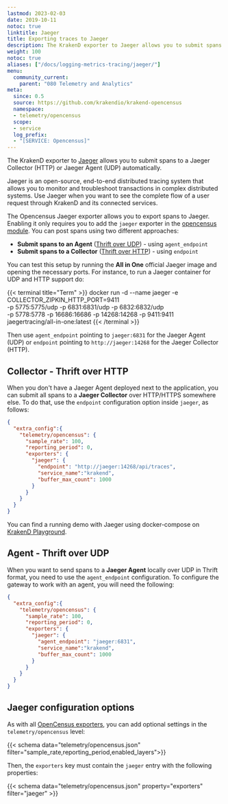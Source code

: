 ```yaml
---
lastmod: 2023-02-03
date: 2019-10-11
notoc: true
linktitle: Jaeger
title: Exporting traces to Jaeger
description: The KrakenD exporter to Jaeger allows you to submit spans to a Jaeger Collector (HTTP) or Jaeger Agent (UDP) automatically.
weight: 100
notoc: true
aliases: ["/docs/logging-metrics-tracing/jaeger/"]
menu:
  community_current:
    parent: "080 Telemetry and Analytics"
meta:
  since: 0.5
  source: https://github.com/krakendio/krakend-opencensus
  namespace:
  - telemetry/opencensus
  scope:
  - service
  log_prefix:
  - "[SERVICE: Opencensus]"
---
```

The KrakenD exporter to [Jaeger](https://www.jaegertracing.io/) allows you to submit spans to a Jaeger Collector (HTTP) or Jaeger Agent (UDP) automatically.

Jaeger is an open-source, end-to-end distributed tracing system that allows you to monitor and troubleshoot transactions in complex distributed systems. Use Jaeger when you want to see the complete flow of a user request through KrakenD and its connected services.

The Opencensus Jaeger exporter allows you to export spans to Jaeger. Enabling it only requires you to add the `jaeger` exporter in the [opencensus module](/docs/telemetry/opencensus/). You can post spans using two different approaches:

- **Submit spans to an Agent** ([Thrift over UDP](https://www.jaegertracing.io/docs/1.23/apis/#thrift-over-udp-stable)) - using `agent_endpoint`
- **Submit spans to a Collector** ([Thrift over HTTP](https://www.jaegertracing.io/docs/1.23/apis/#thrift-over-http-stable)) - using `endpoint`

You can test this setup by running the **All in One** official Jaeger image and opening the necessary ports. For instance, to run a Jaeger container for UDP and HTTP support do:

{{< terminal title="Term" >}}
docker run -d --name jaeger -e COLLECTOR_ZIPKIN_HTTP_PORT=9411 \
-p 5775:5775/udp -p 6831:6831/udp -p 6832:6832/udp \
-p 5778:5778 -p 16686:16686 -p 14268:14268 -p 9411:9411 \
jaegertracing/all-in-one:latest
{{< /terminal >}}

Then use `agent_endpoint` pointing to `jaeger:6831` for the Jaeger Agent (UDP) or `endpoint` pointing to `http://jaeger:14268` for the Jaeger Collector (HTTP).

## Collector - Thrift over HTTP
When you don't have a Jaeger Agent deployed next to the application, you can submit all spans to a **Jaeger Collector** over HTTP/HTTPS somewhere else. To do that, use the `endpoint` configuration option inside `jaeger`, as follows:

```json
{
  "extra_config":{
    "telemetry/opencensus": {
      "sample_rate": 100,
      "reporting_period": 0,
      "exporters": {
        "jaeger": {
          "endpoint": "http://jaeger:14268/api/traces",
          "service_name":"krakend",
          "buffer_max_count": 1000
        }
      }
    }
  }
}
```

You can find a running demo with Jaeger using docker-compose on [KrakenD Playground](/docs/overview/playground/).

## Agent - Thrift over UDP
When you want to send spans to a **Jaeger Agent** locally over UDP in Thrift format, you need to use the `agent_endpoint` configuration. To configure the gateway to work with an agent, you will need the following:

```json
{
  "extra_config":{
    "telemetry/opencensus": {
      "sample_rate": 100,
      "reporting_period": 0,
      "exporters": {
        "jaeger": {
          "agent_endpoint": "jaeger:6831",
          "service_name":"krakend",
          "buffer_max_count": 1000
        }
      }
    }
  }
}
```

## Jaeger configuration options
As with all [OpenCensus exporters](/docs/telemetry/opencensus/), you can add optional settings in the `telemetry/opencensus` level:

{{< schema data="telemetry/opencensus.json" filter="sample_rate,reporting_period,enabled_layers">}}

Then, the `exporters` key must contain the `jaeger` entry with the following properties:

{{< schema data="telemetry/opencensus.json" property="exporters" filter="jaeger" >}}

